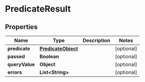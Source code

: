 
# PredicateResult

## Properties
Name | Type | Description | Notes
------------ | ------------- | ------------- | -------------
**predicate** | [**PredicateObject**](PredicateObject.md) |  |  [optional]
**passed** | **Boolean** |  |  [optional]
**queryValue** | **Object** |  |  [optional]
**errors** | **List&lt;String&gt;** |  |  [optional]



